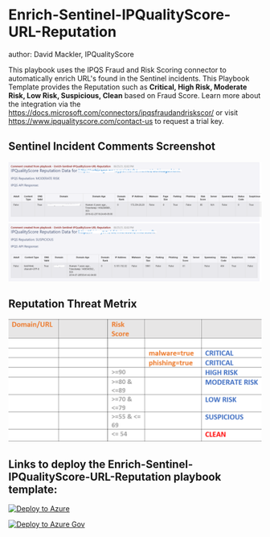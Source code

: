 # Enrich-Sentinel-IPQualityScore-URL-Reputation
author: David Mackler, IPQualityScore

This playbook uses the IPQS Fraud and Risk Scoring connector to automatically enrich URL's found in the Sentinel incidents. This Playbook Template provides the Reputation such as **Critical, High Risk, Moderate Risk, Low Risk, Suspicious, Clean** based on Fraud Score. 
Learn more about the integration via the https://docs.microsoft.com/connectors/ipqsfraudandriskscor/ or visit https://www.ipqualityscore.com/contact-us to request a trial key.

## Sentinel Incident Comments Screenshot

![Incident Comments](./Graphics/comments.png)

## Reputation Threat Metrix

![Threat Metrix](./Graphics/domain_threat_metrix.png)

## Links to deploy the Enrich-Sentinel-IPQualityScore-URL-Reputation playbook template:

[![Deploy to Azure](https://aka.ms/deploytoazurebutton)](https://portal.azure.com/#create/Microsoft.Template/uri/https%3A%2F%2Fraw.githubusercontent.com%2FAzure%2FAzure-Sentinel%2Fmaster%2FSolutions%2FIPQualityScore%2FPlaybooks%2FEnrich-Sentinel-IPQualityScore-URL-Reputation%2Fazuredeploy.json)

[![Deploy to Azure Gov](https://aka.ms/deploytoazuregovbutton)](https://portal.azure.us/#create/Microsoft.Template/uri/https%3A%2F%2Fraw.githubusercontent.com%2FAzure%2FAzure-Sentinel%2Fmaster%2FSolutions%2FIPQualityScore%2FPlaybooks%2FEnrich-Sentinel-IPQualityScore-URL-Reputation%2Fazuredeploy.json)
